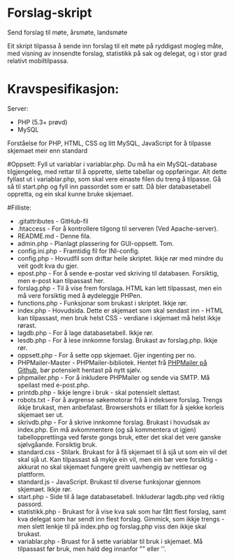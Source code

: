 # Forslag-skript
Send forslag til møte, årsmøte, landsmøte

Eit skript tilpassa å sende inn forslag til eit møte på ryddigast mogleg måte, med visning av innsendte forslag, statistikk på sak og delegat, og i stor grad relativt mobiltilpassa.

# Kravspesifikasjon:
Server:
* PHP (5.3+ prøvd)
* MySQL

Forståelse for PHP, HTML, CSS og litt MySQL, JavaScript for å tilpasse skjemaet meir enn standard

#Oppsett:
Fyll ut variablar i variablar.php. Du må ha ein MySQL-database tilgjengeleg, med rettar til å opprette, slette tabellar og oppføringar. Alt dette fyllast ut i variablar.php, som skal vere einaste filen du treng å tilpasse. Gå så til start.php og fyll inn passordet som er satt. Då bler databasetabell oppretta, og ein skal kunne bruke skjemaet.

#Filliste:
* .gitattributes - GitHub-fil
* .htaccess - For å kontrollere tilgong til serveren (Ved Apache-server).
* README.md - Denne fila.
* admin.php - Planlagt plassering for GUI-oppsett. Tom.
* config.ini.php - Framtidig fil for INI-config.
* config.php - Hovudfil som driftar heile skriptet. Ikkje rør med mindre du veit godt kva du gjer.
* epost.php - For å sende e-postar ved skriving til databasen. Forsiktig, men e-post kan tilpassast her.
* forslag.php - Til å vise frem forslaga. HTML kan lett tilpassast, men ein må vere forsiktig med å øydeleggje PHPen.
* functions.php - Funksjonar som brukast i skriptet. Ikkje rør.
* index.php - Hovudsida. Dette er skjemaet som skal sendast inn - HTML kan tilpassast, men bruk helst CSS - verdiane i skjemaet må helst ikkje rørast.
* lagdb.php - For å lage databasetabell. Ikkje rør.
* lesdb.php - For å lese innkomne forslag. Brukast av forslag.php. Ikkje rør.
* oppsett.php - For å sette opp skjemaet. Gjer ingenting per no.
* PHPMailer-Master - PHPMailer-bibliotek. Hentet frå [PHPMailer på Github](https://github.com/PHPMailer/PHPMailer), bør potensielt hentast på nytt sjølv.
* phpmailer.php - For å inkludere PHPMailer og sende via SMTP. Må speilast med e-post.php.
* printdb.php - Ikkje lengre i bruk - skal potensielt slettast.
* robots.txt - For å avgrense søkemotorar frå å indeksere forslag. Trengs ikkje brukast, men anbefalast. Browsershots er tillatt for å sjekke korleis skjemaet ser ut.
* skrivdb.php - For å skrive innkomne forslag. Brukast i hovudsak av index.php. Ein må avkommentere (og så kommentera ut igjen) tabellopprettinga ved første gongs bruk, etter det skal det vere ganske sjølvgåande. Forsiktig bruk.
* standard.css - Stilark. Brukast for å få skjemaet til å sjå ut som ein vil det skal sjå ut. Kan tilpassast så mykje ein vil, men ein bør vere forsiktig - akkurat no skal skjemaet fungere greitt uavhengig av nettlesar og plattform.
* standard.js - JavaScript. Brukast til diverse funksjonar gjennom skjemaet. Ikkje rør.
* start.php - Side til å lage databasetabell. Inkluderar lagdb.php ved riktig passord.
* statistikk.php - Brukast for å vise kva sak som har fått flest forslag, samt kva delegat som har sendt inn flest forslag. Gimmick, som ikkje trengs - men slett lenkje til på index.php og forslag.php viss den ikkje skal brukast.
* variablar.php - Bruast for å sette variablar til bruk i skjemaet. Må tilpassast før bruk, men hald deg innanfor "" eller ''.
